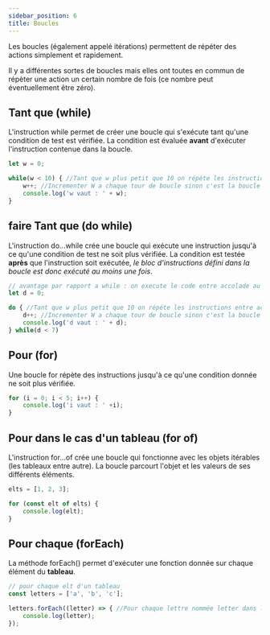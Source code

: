 ```yaml
---
sidebar_position: 6
title: Boucles
---
```


Les boucles (également appelé itérations) permettent de répéter des actions simplement et rapidement.

Il y a différentes sortes de boucles mais elles ont toutes en commun de répèter une action un certain nombre de fois (ce nombre peut éventuellement être zéro). 

## Tant que (while)

L'instruction while permet de créer une boucle qui s'exécute tant qu'une condition de test est vérifiée. La condition est évaluée **avant** d'exécuter l'instruction contenue dans la boucle.

```javascript
let w = 0;

while(w < 10) { //Tant que w plus petit que 10 on répéte les instructions entre accolades
    w++; //Incrementer W a chaque tour de boucle sinon c'est la boucle infinie
    console.log('w vaut : ' + w);
}
```

## faire Tant que (do while)

L'instruction do...while crée une boucle qui exécute une instruction jusqu'à ce qu'une condition de test ne soit plus vérifiée. La condition est testée **après** que l'instruction soit exécutée, *le bloc d'instructions défini dans la boucle est donc exécuté au moins une fois*.

```javascript
// avantage par rapport a while : on execute le code entre accolade au moins une fois car on vérifie la condition aprés
let d = 0;

do { //Tant que w plus petit que 10 on répéte les instructions entre accolades
    d++; //Incrementer W a chaque tour de boucle sinon c'est la boucle infinie
    console.log('d vaut : ' + d);
} while(d < 7)
```

## Pour (for)

Une boucle for répète des instructions jusqu'à ce qu'une condition donnée ne soit plus vérifiée.

```javascript
for (i = 0; i < 5; i++) {
    console.log('i vaut : ' +i);
}
```

## Pour dans le cas d'un tableau (for of)

L'instruction for...of crée une boucle qui fonctionne avec les objets itérables (les tableaux entre autre). La boucle parcourt l'objet et les valeurs de ses différents éléments.

```javascript
elts = [1, 2, 3];

for (const elt of elts) {
    console.log(elt);
}
```

## Pour chaque (forEach)

La méthode forEach() permet d'exécuter une fonction donnée sur chaque élément du **tableau**.

```javascript
// pour chaque elt d'un tableau
const letters = ['a', 'b', 'c'];

letters.forEach((letter) => { //Pour chaque lettre nommée letter dans le tableau letters
    console.log(letter);
});
```